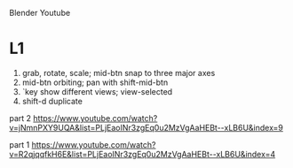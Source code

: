 Blender Youtube

# L1
1. grab, rotate, scale; mid-btn snap to three major axes
2. mid-btn  orbiting; pan with shift-mid-btn
3. `key     show different views; view-selected
4. shift-d  duplicate



part 2
https://www.youtube.com/watch?v=jNmnPXY9UQA&list=PLjEaoINr3zgEq0u2MzVgAaHEBt--xLB6U&index=9

part 1
https://www.youtube.com/watch?v=R2qjqqfkH6E&list=PLjEaoINr3zgEq0u2MzVgAaHEBt--xLB6U&index=4